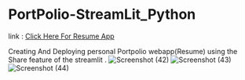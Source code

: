 # PortPolio-StreamLit_Python

link  : [Click Here For Resume App](share.streamlit.io/manthan137/portpolio-streamlit_python/main/resume.py)

Creating  And Deploying personal Portpolio webapp(Resume) using the Share feature of the streamlit .
![Screenshot (42)](https://user-images.githubusercontent.com/90518833/174406552-96c8cd04-7fe6-4fe8-ad75-920ca2600045.png)
![Screenshot (43)](https://user-images.githubusercontent.com/90518833/174406554-a457fcb0-186a-4d01-9e86-fbfa6770de27.png)
![Screenshot (44)](https://user-images.githubusercontent.com/90518833/174406556-2facf34a-cf90-422d-aa9a-f502aa91927c.png)

